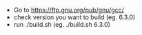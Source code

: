 * Go to https://ftp.gnu.org/pub/gnu/gcc/
* check version you want to build (eg. 6.3.0) 
* run ./build.sh <version> (eg. ./build.sh 6.3.0)

